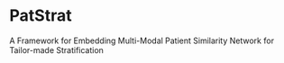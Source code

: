 # PatStrat
A Framework for Embedding Multi-Modal Patient Similarity Network for Tailor-made  Stratification

